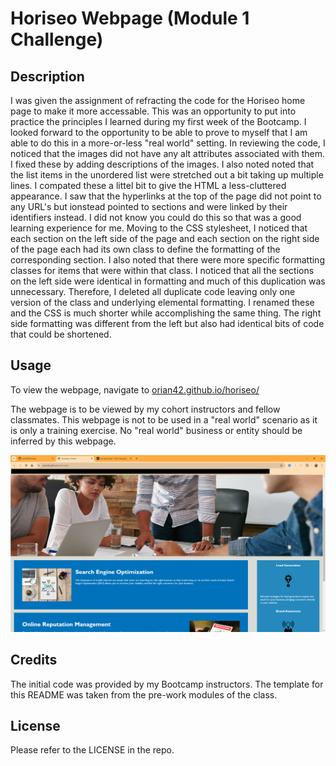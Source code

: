 # Horiseo Webpage (Module 1 Challenge)

## Description

I was given the assignment of refracting the code for the Horiseo home page to make it more accessable.  This was an opportunity to put into practice the principles I learned during my first week of the Bootcamp.  I looked forward to the opportunity to be able to prove to myself that I am able to do this in a more-or-less "real world" setting.  In reviewing the code, I noticed that the images did not have any alt attributes associated with them.  I fixed these by adding descriptions of the images.  I also noted noted that the list items in the unordered list were stretched out a bit taking up multiple lines.  I compated these a littel bit to give the HTML a less-cluttered appearance.  I saw that the hyperlinks at the top of the page did not point to any URL's but ionstead pointed to sections and were linked by their identifiers instead.  I did not know you could do this so that was a good learning experience for me.  Moving to the CSS stylesheet, I noticed that each section on the left side of the page and each section on the right side of the page each had its own class to define the formatting of the corresponding section.  I also noted that there were more specific formatting classes for items that were within that class.  I noticed that all the sections on the left side were identical in formatting and much of this duplication was unnecessary.  Therefore, I deleted all duplicate code leaving only one version of the class and underlying elemental formatting.  I renamed these and the CSS is much shorter while accomplishing the same thing.  The right side formatting was different from the left but also had identical bits of code that could be shortened.

## Usage

To view the webpage, navigate to [orian42.github.io/horiseo/](orian42.github.io/horiseo/)

The webpage is to be viewed by my cohort instructors and fellow classmates.  This webpage is not to be used in a "real world" scenario as it is only a training exercise.  No "real world" business or entity should be inferred by this webpage.

![Screenshot of Horiseo webpage](assets/images/screenshot.png)

## Credits

The initial code was provided by my Bootcamp instructors.  The template for this README was taken from the pre-work modules of the class.

## License

Please refer to the LICENSE in the repo.
